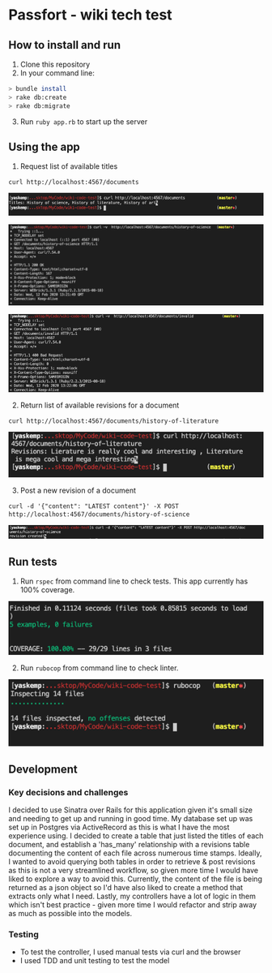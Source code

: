 # Passfort - wiki tech test

## How to install and run
1. Clone this repository
2. In your command line:

```bash
> bundle install
> rake db:create  
> rake db:migrate
```

3. Run `ruby app.rb` to start up the server

## Using the app
1. Request list of available titles

```
curl http://localhost:4567/documents 
```
![Alt text](https://github.com/Yasmineral/wiki-passfort/blob/master/screenshots/documents.png "documents")

![Alt text](https://github.com/Yasmineral/wiki-passfort/blob/master/screenshots/documents_200.png "documents200")

![Alt text](https://github.com/Yasmineral/wiki-passfort/blob/master/screenshots/documents_400.png "documents400")

2. Return list of available revisions for a document

```
curl http://localhost:4567/documents/history-of-literature
```

![Alt text](https://github.com/Yasmineral/wiki-passfort/blob/master/screenshots/revisions.png "revisions")

3. Post a new revision of a document

```
curl -d '{"content": "LATEST content"}' -X POST http://localhost:4567/documents/history-of-science
```

![Alt text](https://github.com/Yasmineral/wiki-passfort/blob/master/screenshots/post%20_success.png "post")

## Run tests
1. Run `rspec` from command line to check tests. This app currently has 100% coverage.

![Alt text](https://github.com/Yasmineral/wiki-passfort/blob/master/screenshots/rspec.png "rspec")

2. Run `rubocop` from command line to check linter.

![Alt text](https://github.com/Yasmineral/wiki-passfort/blob/master/screenshots/rubocop.png "rubocop")

## Development

### Key decisions and challenges
I decided to use Sinatra over Rails for this application given it's small size and needing to get up and running in good time. My database set up was set up in Postgres via ActiveRecord as this is what I have the most experience using. I decided to create a table that just listed the titles of each document, and establish a 'has_many' relationship with a revisions table documenting the content of each file across numerous time stamps. Ideally, I wanted to avoid querying both tables in order to retrieve & post revisions as this is not a very streamlined workflow, so given more time I would have liked to explore a way to avoid this. Currently, the content of the file is being returned as a json object so I'd have also liked to create a method that extracts only what I need. Lastly, my controllers have a lot of logic in them which isn't best practice - given more time I would refactor and strip away as much as possible into the models. 


### Testing
* To test the controller, I used manual tests via curl and the browser
* I used TDD and unit testing to test the model
